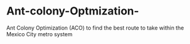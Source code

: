 # Ant-colony-Optmization-
 Ant Colony Optimization (ACO) to find the best route to take within the Mexico City metro system

